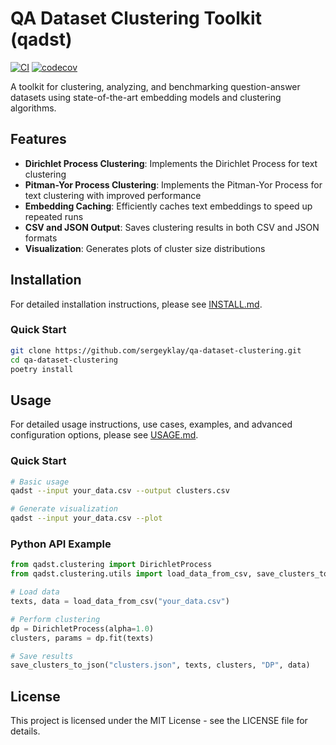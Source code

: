 # QA Dataset Clustering Toolkit (qadst)

[![CI](https://github.com/sergeyklay/qa-dataset-clustering/actions/workflows/ci.yml/badge.svg)](https://github.com/sergeyklay/qa-dataset-clustering/actions/workflows/ci.yml)
[![codecov](https://codecov.io/gh/sergeyklay/qa-dataset-clustering/graph/badge.svg?token=T5d9KTXtqP)](https://codecov.io/gh/sergeyklay/qa-dataset-clustering)

A toolkit for clustering, analyzing, and benchmarking question-answer datasets using state-of-the-art embedding models and clustering algorithms.

## Features

- **Dirichlet Process Clustering**: Implements the Dirichlet Process for text clustering
- **Pitman-Yor Process Clustering**: Implements the Pitman-Yor Process for text clustering with improved performance
- **Embedding Caching**: Efficiently caches text embeddings to speed up repeated runs
- **CSV and JSON Output**: Saves clustering results in both CSV and JSON formats
- **Visualization**: Generates plots of cluster size distributions

## Installation

For detailed installation instructions, please see [INSTALL.md](INSTALL.md).

### Quick Start

```bash
git clone https://github.com/sergeyklay/qa-dataset-clustering.git
cd qa-dataset-clustering
poetry install
```

## Usage

For detailed usage instructions, use cases, examples, and advanced configuration options, please see [USAGE.md](USAGE.md).

### Quick Start

```bash
# Basic usage
qadst --input your_data.csv --output clusters.csv

# Generate visualization
qadst --input your_data.csv --plot
```

### Python API Example

```python
from qadst.clustering import DirichletProcess
from qadst.clustering.utils import load_data_from_csv, save_clusters_to_json

# Load data
texts, data = load_data_from_csv("your_data.csv")

# Perform clustering
dp = DirichletProcess(alpha=1.0)
clusters, params = dp.fit(texts)

# Save results
save_clusters_to_json("clusters.json", texts, clusters, "DP", data)
```

## License

This project is licensed under the MIT License - see the LICENSE file for details.
